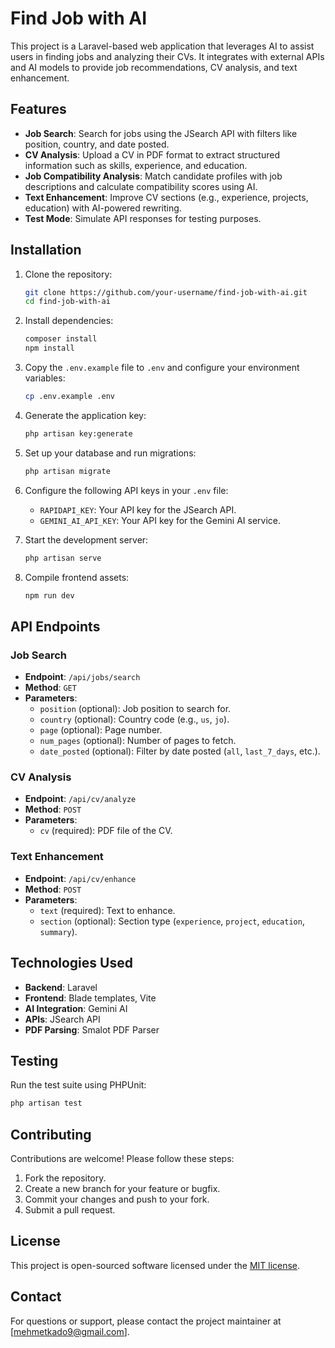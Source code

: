 # Find Job with AI

This project is a Laravel-based web application that leverages AI to assist users in finding jobs and analyzing their CVs. It integrates with external APIs and AI models to provide job recommendations, CV analysis, and text enhancement.

## Features

- **Job Search**: Search for jobs using the JSearch API with filters like position, country, and date posted.
- **CV Analysis**: Upload a CV in PDF format to extract structured information such as skills, experience, and education.
- **Job Compatibility Analysis**: Match candidate profiles with job descriptions and calculate compatibility scores using AI.
- **Text Enhancement**: Improve CV sections (e.g., experience, projects, education) with AI-powered rewriting.
- **Test Mode**: Simulate API responses for testing purposes.

## Installation

1. Clone the repository:
   ```bash
   git clone https://github.com/your-username/find-job-with-ai.git
   cd find-job-with-ai
   ```

2. Install dependencies:
   ```bash
   composer install
   npm install
   ```

3. Copy the `.env.example` file to `.env` and configure your environment variables:
   ```bash
   cp .env.example .env
   ```

4. Generate the application key:
   ```bash
   php artisan key:generate
   ```

5. Set up your database and run migrations:
   ```bash
   php artisan migrate
   ```

6. Configure the following API keys in your `.env` file:
   - `RAPIDAPI_KEY`: Your API key for the JSearch API.
   - `GEMINI_AI_API_KEY`: Your API key for the Gemini AI service.

7. Start the development server:
   ```bash
   php artisan serve
   ```

8. Compile frontend assets:
   ```bash
   npm run dev
   ```

## API Endpoints

### Job Search

- **Endpoint**: `/api/jobs/search`
- **Method**: `GET`
- **Parameters**:
  - `position` (optional): Job position to search for.
  - `country` (optional): Country code (e.g., `us`, `jo`).
  - `page` (optional): Page number.
  - `num_pages` (optional): Number of pages to fetch.
  - `date_posted` (optional): Filter by date posted (`all`, `last_7_days`, etc.).

### CV Analysis

- **Endpoint**: `/api/cv/analyze`
- **Method**: `POST`
- **Parameters**:
  - `cv` (required): PDF file of the CV.

### Text Enhancement

- **Endpoint**: `/api/cv/enhance`
- **Method**: `POST`
- **Parameters**:
  - `text` (required): Text to enhance.
  - `section` (optional): Section type (`experience`, `project`, `education`, `summary`).

## Technologies Used

- **Backend**: Laravel
- **Frontend**: Blade templates, Vite
- **AI Integration**: Gemini AI
- **APIs**: JSearch API
- **PDF Parsing**: Smalot PDF Parser

## Testing

Run the test suite using PHPUnit:
```bash
php artisan test
```

## Contributing

Contributions are welcome! Please follow these steps:

1. Fork the repository.
2. Create a new branch for your feature or bugfix.
3. Commit your changes and push to your fork.
4. Submit a pull request.

## License

This project is open-sourced software licensed under the [MIT license](https://opensource.org/licenses/MIT).

## Contact

For questions or support, please contact the project maintainer at [mehmetkado9@gmail.com].
